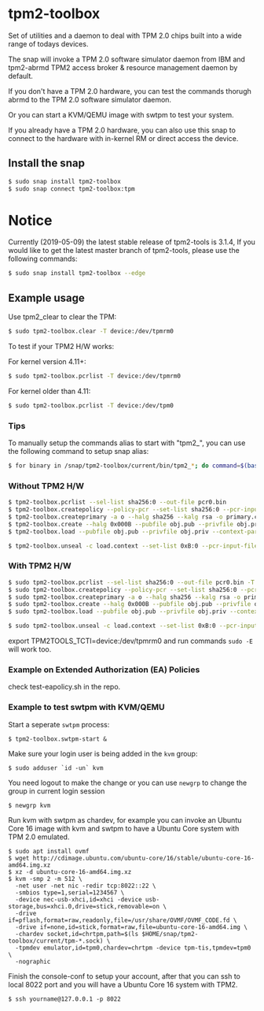 # tpm2-toolbox

Set of utilities and a daemon to deal with TPM 2.0 chips built into a wide range of todays devices.

The snap will invoke a TPM 2.0 software simulator daemon from IBM and tpm2-abrmd TPM2 access broker & resource management daemon by default.

If you don't have a TPM 2.0 hardware, you can test the commands thorugh abrmd to the TPM 2.0 software simulator daemon.

Or you can start a KVM/QEMU image with swtpm to test your system.

If you already have a TPM 2.0 hardware, you can also use this snap to connect to the hardware with in-kernel RM or direct access the device.

## Install the snap

```bash
$ sudo snap install tpm2-toolbox
$ sudo snap connect tpm2-toolbox:tpm
```

# Notice

Currently (2019-05-09) the latest stable release of tpm2-tools is 3.1.4,
If you would like to get the latest master branch of tpm2-tools, please use the
following commands:

```bash
$ sudo snap install tpm2-toolbox --edge
```

## Example usage

Use tpm2_clear to clear the TPM:
```bash
$ sudo tpm2-toolbox.clear -T device:/dev/tpmrm0
```

To test if your TPM2 H/W works:

For kernel version 4.11+:
```bash
$ sudo tpm2-toolbox.pcrlist -T device:/dev/tpmrm0
```

For kernel older than 4.11:
```bash
$ sudo tpm2-toolbox.pcrlist -T device:/dev/tpm0
```

### Tips
To manually setup the commands alias to start with "tpm2_", you can use the following command to setup snap alias:

```bash
$ for binary in /snap/tpm2-toolbox/current/bin/tpm2_*; do command=$(basename $binary | cut -c 6-); sudo snap alias tpm2-toolbox.$(echo $command | sed 's/_/-/g') tpm2_$command; done
```

### Without TPM2 H/W

```bash
$ tpm2-toolbox.pcrlist --sel-list sha256:0 --out-file pcr0.bin
$ tpm2-toolbox.createpolicy --policy-pcr --set-list sha256:0 --pcr-input-file pcr0.bin --policy-file policy.digest
$ tpm2-toolbox.createprimary -a o --halg sha256 --kalg rsa -o primary.context
$ tpm2-toolbox.create --halg 0x000B --pubfile obj.pub --privfile obj.priv --context-parent primary.context -L policy.digest --object-attributes 0x492 -I- <<< "MYSECRET"
$ tpm2-toolbox.load --pubfile obj.pub --privfile obj.priv --context-parent primary.context --name load.name --out-context load.context

$ tpm2-toolbox.unseal -c load.context --set-list 0xB:0 --pcr-input-file pcr0.bin
```

### With TPM2 H/W

```bash
$ sudo tpm2-toolbox.pcrlist --sel-list sha256:0 --out-file pcr0.bin -T device:/dev/tpmrm0
$ sudo tpm2-toolbox.createpolicy --policy-pcr --set-list sha256:0 --pcr-input-file pcr0.bin --policy-file policy.digest -T device:/dev/tpmrm0
$ sudo tpm2-toolbox.createprimary -a o --halg sha256 --kalg rsa -o primary.context -T device:/dev/tpmrm0
$ sudo tpm2-toolbox.create --halg 0x000B --pubfile obj.pub --privfile obj.priv --context-parent primary.context -L policy.digest --object-attributes 0x492 -I- <<< "MYSECRET" -T device:/dev/tpmrm0
$ sudo tpm2-toolbox.load --pubfile obj.pub --privfile obj.priv --context-parent primary.context --name load.name --out-context load.context -T device:/dev/tpmrm0

$ sudo tpm2-toolbox.unseal -c load.context --set-list 0xB:0 --pcr-input-file pcr0.bin -T device:/dev/tpmrm0
```

export TPM2TOOLS_TCTI=device:/dev/tpmrm0 and run commands `sudo -E` will work too.

### Example on Extended Authorization (EA) Policies

check test-eapolicy.sh in the repo.

### Example to test swtpm with KVM/QEMU

Start a seperate `swtpm` process:
```
$ tpm2-toolbox.swtpm-start &
```

Make sure your login user is being added in the `kvm` group:
```
$ sudo adduser `id -un` kvm
```
You need logout to make the change or you can use `newgrp` to change the group in current login session
```
$ newgrp kvm
```

Run kvm with swtpm as chardev, for example you can invoke an Ubuntu Core 16 image
with kvm and swtpm to have a Ubuntu Core system with TPM 2.0 emulated.

```
$ sudo apt install ovmf
$ wget http://cdimage.ubuntu.com/ubuntu-core/16/stable/ubuntu-core-16-amd64.img.xz
$ xz -d ubuntu-core-16-amd64.img.xz
$ kvm -smp 2 -m 512 \
  -net user -net nic -redir tcp:8022::22 \
  -smbios type=1,serial=1234567 \
  -device nec-usb-xhci,id=xhci -device usb-storage,bus=xhci.0,drive=stick,removable=on \
  -drive if=pflash,format=raw,readonly,file=/usr/share/OVMF/OVMF_CODE.fd \
  -drive if=none,id=stick,format=raw,file=ubuntu-core-16-amd64.img \
  -chardev socket,id=chrtpm,path=$(ls $HOME/snap/tpm2-toolbox/current/tpm-*.sock) \
  -tpmdev emulator,id=tpm0,chardev=chrtpm -device tpm-tis,tpmdev=tpm0 \
  -nographic
```

Finish the console-conf to setup your account, after that you can ssh to local 8022 port
and you will have a Ubuntu Core 16 system with TPM2.
```
$ ssh yourname@127.0.0.1 -p 8022
```
